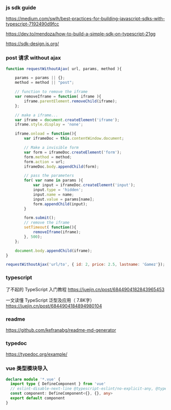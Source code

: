 ### js sdk guide

https://medium.com/swlh/best-practices-for-building-javascript-sdks-with-typescript-7192490d9fcc

https://dev.to/mendoza/how-to-build-a-simple-sdk-on-typescript-21gg

https://sdk-design.js.org/


### post 请求 without ajax

```js
function requestWithoutAjax( url, params, method ){

    params = params || {};
    method = method || "post";

    // function to remove the iframe
    var removeIframe = function( iframe ){
        iframe.parentElement.removeChild(iframe);
    };

    // make a iframe...
    var iframe = document.createElement('iframe');
    iframe.style.display = 'none';

    iframe.onload = function(){
        var iframeDoc = this.contentWindow.document;

        // Make a invisible form
        var form = iframeDoc.createElement('form');
        form.method = method;
        form.action = url;
        iframeDoc.body.appendChild(form);

        // pass the parameters
        for( var name in params ){
            var input = iframeDoc.createElement('input');
            input.type = 'hidden';
            input.name = name;
            input.value = params[name];
            form.appendChild(input);
        }

        form.submit();
        // remove the iframe
        setTimeout( function(){
            removeIframe(iframe);
        }, 500);
    };

    document.body.appendChild(iframe);
}

requestWithoutAjax('url/to', { id: 2, price: 2.5, lastname: 'Gamez'});
```

### typescript

了不起的 TypeScript 入门教程  https://juejin.cn/post/6844904182843965453

一文读懂 TypeScript 泛型及应用（ 7.8K字） https://juejin.cn/post/6844904184894980104


### readme
https://github.com/kefranabg/readme-md-generator

### typedoc
https://typedoc.org/example/


### vue 类型模块导入

```ts
declare module '*.vue' {
  import type { DefineComponent } from 'vue'
  // eslint-disable-next-line @typescript-eslint/no-explicit-any, @typescript-eslint/ban-types
  const component: DefineComponent<{}, {}, any>
  export default component
}

```
